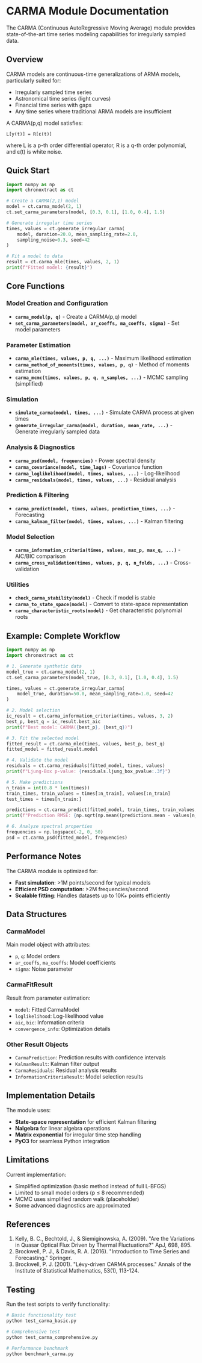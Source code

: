 # CARMA Module Documentation

The CARMA (Continuous AutoRegressive Moving Average) module provides state-of-the-art time series modeling capabilities for irregularly sampled data.

## Overview

CARMA models are continuous-time generalizations of ARMA models, particularly suited for:
- Irregularly sampled time series
- Astronomical time series (light curves)
- Financial time series with gaps
- Any time series where traditional ARMA models are insufficient

A CARMA(p,q) model satisfies:
```
L[y(t)] = R[ε(t)]
```
where L is a p-th order differential operator, R is a q-th order polynomial, and ε(t) is white noise.

## Quick Start

```python
import numpy as np
import chronoxtract as ct

# Create a CARMA(2,1) model
model = ct.carma_model(2, 1)
ct.set_carma_parameters(model, [0.3, 0.1], [1.0, 0.4], 1.5)

# Generate irregular time series
times, values = ct.generate_irregular_carma(
    model, duration=20.0, mean_sampling_rate=2.0, 
    sampling_noise=0.3, seed=42
)

# Fit a model to data
result = ct.carma_mle(times, values, 2, 1)
print(f"Fitted model: {result}")
```

## Core Functions

### Model Creation and Configuration

- **`carma_model(p, q)`** - Create a CARMA(p,q) model
- **`set_carma_parameters(model, ar_coeffs, ma_coeffs, sigma)`** - Set model parameters

### Parameter Estimation

- **`carma_mle(times, values, p, q, ...)`** - Maximum likelihood estimation
- **`carma_method_of_moments(times, values, p, q)`** - Method of moments estimation
- **`carma_mcmc(times, values, p, q, n_samples, ...)`** - MCMC sampling (simplified)

### Simulation

- **`simulate_carma(model, times, ...)`** - Simulate CARMA process at given times
- **`generate_irregular_carma(model, duration, mean_rate, ...)`** - Generate irregularly sampled data

### Analysis & Diagnostics

- **`carma_psd(model, frequencies)`** - Power spectral density
- **`carma_covariance(model, time_lags)`** - Covariance function
- **`carma_loglikelihood(model, times, values, ...)`** - Log-likelihood
- **`carma_residuals(model, times, values, ...)`** - Residual analysis

### Prediction & Filtering

- **`carma_predict(model, times, values, prediction_times, ...)`** - Forecasting
- **`carma_kalman_filter(model, times, values, ...)`** - Kalman filtering

### Model Selection

- **`carma_information_criteria(times, values, max_p, max_q, ...)`** - AIC/BIC comparison
- **`carma_cross_validation(times, values, p, q, n_folds, ...)`** - Cross-validation

### Utilities

- **`check_carma_stability(model)`** - Check if model is stable
- **`carma_to_state_space(model)`** - Convert to state-space representation
- **`carma_characteristic_roots(model)`** - Get characteristic polynomial roots

## Example: Complete Workflow

```python
import numpy as np
import chronoxtract as ct

# 1. Generate synthetic data
model_true = ct.carma_model(2, 1)
ct.set_carma_parameters(model_true, [0.3, 0.1], [1.0, 0.4], 1.5)

times, values = ct.generate_irregular_carma(
    model_true, duration=50.0, mean_sampling_rate=1.0, seed=42
)

# 2. Model selection
ic_result = ct.carma_information_criteria(times, values, 3, 2)
best_p, best_q = ic_result.best_aic
print(f"Best model: CARMA({best_p}, {best_q})")

# 3. Fit the selected model
fitted_result = ct.carma_mle(times, values, best_p, best_q)
fitted_model = fitted_result.model

# 4. Validate the model
residuals = ct.carma_residuals(fitted_model, times, values)
print(f"Ljung-Box p-value: {residuals.ljung_box_pvalue:.3f}")

# 5. Make predictions
n_train = int(0.8 * len(times))
train_times, train_values = times[:n_train], values[:n_train]
test_times = times[n_train:]

predictions = ct.carma_predict(fitted_model, train_times, train_values, test_times)
print(f"Prediction RMSE: {np.sqrt(np.mean((predictions.mean - values[n_train:])**2)):.3f}")

# 6. Analyze spectral properties
frequencies = np.logspace(-2, 0, 50)
psd = ct.carma_psd(fitted_model, frequencies)
```

## Performance Notes

The CARMA module is optimized for:
- **Fast simulation**: >1M points/second for typical models
- **Efficient PSD computation**: >2M frequencies/second
- **Scalable fitting**: Handles datasets up to 10K+ points efficiently

## Data Structures

### CarmaModel
Main model object with attributes:
- `p`, `q`: Model orders
- `ar_coeffs`, `ma_coeffs`: Model coefficients
- `sigma`: Noise parameter

### CarmaFitResult
Result from parameter estimation:
- `model`: Fitted CarmaModel
- `loglikelihood`: Log-likelihood value
- `aic`, `bic`: Information criteria
- `convergence_info`: Optimization details

### Other Result Objects
- `CarmaPrediction`: Prediction results with confidence intervals
- `KalmanResult`: Kalman filter output
- `CarmaResiduals`: Residual analysis results
- `InformationCriteriaResult`: Model selection results

## Implementation Details

The module uses:
- **State-space representation** for efficient Kalman filtering
- **Nalgebra** for linear algebra operations
- **Matrix exponential** for irregular time step handling
- **PyO3** for seamless Python integration

## Limitations

Current implementation:
- Simplified optimization (basic method instead of full L-BFGS)
- Limited to small model orders (p ≤ 8 recommended)
- MCMC uses simplified random walk (placeholder)
- Some advanced diagnostics are approximated

## References

1. Kelly, B. C., Bechtold, J., & Siemiginowska, A. (2009). "Are the Variations in Quasar Optical Flux Driven by Thermal Fluctuations?" ApJ, 698, 895.
2. Brockwell, P. J., & Davis, R. A. (2016). "Introduction to Time Series and Forecasting." Springer.
3. Brockwell, P. J. (2001). "Lévy-driven CARMA processes." Annals of the Institute of Statistical Mathematics, 53(1), 113-124.

## Testing

Run the test scripts to verify functionality:

```bash
# Basic functionality test
python test_carma_basic.py

# Comprehensive test
python test_carma_comprehensive.py

# Performance benchmark
python benchmark_carma.py
```